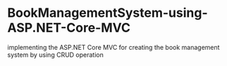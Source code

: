 # BookManagementSystem-using-ASP.NET-Core-MVC
implementing the ASP.NET Core MVC for creating the book management system by using CRUD operation
